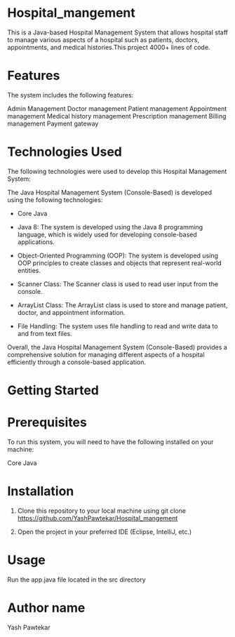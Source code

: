 # Hospital_mangement
This is a Java-based Hospital Management System that allows hospital staff to manage various aspects of a hospital such as patients, doctors, appointments, and medical histories.This project 4000+ lines of code.

# Features
The system includes the following features:

Admin Management 
Doctor management
Patient management
Appointment management
Medical history management
Prescription management
Billing management
Payment gateway

# Technologies Used

The following technologies were used to develop this Hospital Management System:


The Java Hospital Management System (Console-Based) is developed using the following technologies:

- Core Java

- Java 8: The system is developed using the Java 8 programming language, which is widely used for developing console-based applications.

- Object-Oriented Programming (OOP): The system is developed using OOP principles to create classes and objects that represent real-world entities.

- Scanner Class: The Scanner class is used to read user input from the console.

- ArrayList Class: The ArrayList class is used to store and manage patient, doctor, and appointment information.

- File Handling: The system uses file handling to read and write data to and from text files.

Overall, the Java Hospital Management System (Console-Based) provides a comprehensive solution for managing different aspects of a hospital efficiently through a console-based application.

# Getting Started

# Prerequisites
To run this system, you will need to have the following installed on your machine:

Core Java 

# Installation

1. Clone this repository to your local machine using git clone https://github.com/YashPawtekar/Hospital_mangement

2. Open the project in your preferred IDE (Eclipse, IntelliJ, etc.)

# Usage

Run the app.java file located in the src directory

# Author name

Yash Pawtekar 